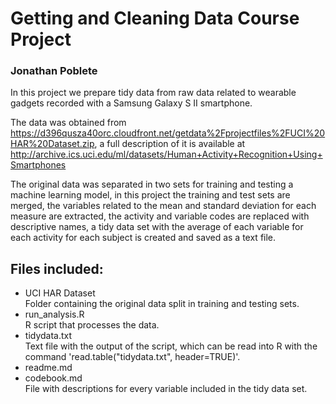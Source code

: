 # Getting and Cleaning Data Course Project

### Jonathan Poblete

In this project we prepare tidy data from raw data related to wearable gadgets recorded with a Samsung Galaxy S II smartphone.  

The data was obtained from <https://d396qusza40orc.cloudfront.net/getdata%2Fprojectfiles%2FUCI%20HAR%20Dataset.zip>, a full description of it is available at <http://archive.ics.uci.edu/ml/datasets/Human+Activity+Recognition+Using+Smartphones> 

The original data was separated in two sets for training and testing a machine learning model, in this project the training and test sets are merged, the variables related to the mean and standard deviation for each measure are extracted, the activity and variable codes are replaced with descriptive names, a tidy data set with the average of each variable for each activity for each subject is created and saved as a text file.

## Files included:

-   UCI HAR Dataset\
    Folder containing the original data split in training and testing sets.
-   run_analysis.R\
    R script that processes the data.
-   tidydata.txt\
    Text file with the output of the script, which can be read into R with the command 'read.table("tidydata.txt", header=TRUE)'.
-   readme.md
-   codebook.md\
    File with descriptions for every variable included in the tidy data set.
